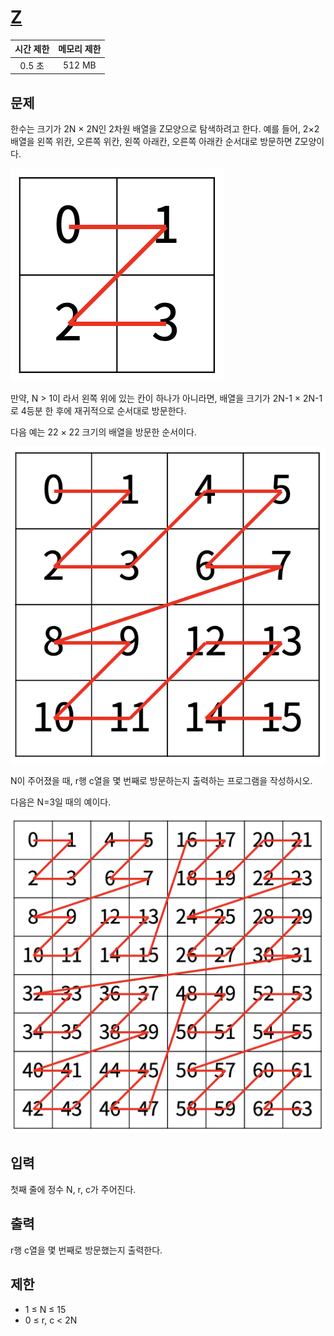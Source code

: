 # [Z](https://www.acmicpc.net/problem/1074)

| 시간 제한 | 메모리 제한 |
| :-------: | :---------: |
| 0.5 초    | 512 MB      |

## 문제

한수는 크기가 2N × 2N인 2차원 배열을 Z모양으로 탐색하려고 한다. 예를 들어, 2×2배열을 왼쪽 위칸, 오른쪽 위칸, 왼쪽 아래칸, 오른쪽 아래칸 순서대로 방문하면 Z모양이다.

![](1074_1.png)

만약, N > 1이 라서 왼쪽 위에 있는 칸이 하나가 아니라면, 배열을 크기가 2N-1 × 2N-1로 4등분 한 후에 재귀적으로 순서대로 방문한다.

다음 예는 22 × 22 크기의 배열을 방문한 순서이다.

![](1074_2.png)

N이 주어졌을 때, r행 c열을 몇 번째로 방문하는지 출력하는 프로그램을 작성하시오.

다음은 N=3일 때의 예이다.

![](1074_3.png)


## 입력

첫째 줄에 정수 N, r, c가 주어진다.


## 출력

r행 c열을 몇 번째로 방문했는지 출력한다.


## 제한

* 1 ≤ N ≤ 15
* 0 ≤ r, c < 2N


